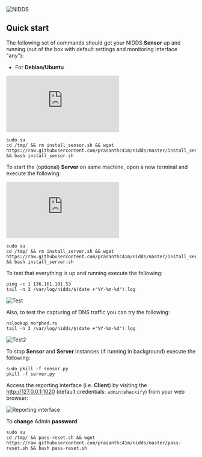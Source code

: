 ![NIDDS]()


## Quick start

The following set of commands should get your NIDDS **Sensor** up and running (out of the box with default settings and monitoring interface "any"):

- For **Debian/Ubuntu**

![Sensor]( https://raw.githubusercontent.com/prasanthc41m/nidds/master/install_sensor.sh 
)
```
sudo su
cd /tmp/ && rm install_sensor.sh && wget https://raw.githubusercontent.com/prasanthc41m/nidds/master/install_sensor.sh && bash install_sensor.sh
```


To start the (optional) **Server** on same machine, open a new terminal and execute the following:

![Server](  https://raw.githubusercontent.com/prasanthc41m/nidds/master/install_server.sh 
)
```
sudo su
cd /tmp/ && rm install_server.sh && wget https://raw.githubusercontent.com/prasanthc41m/nidds/master/install_server.sh && bash install_server.sh
```



To test that everything is up and running execute the following:

```
ping -c 1 136.161.101.53
tail -n 3 /var/log/nidds/$(date +"%Y-%m-%d").log
```

![Test](https://raw.githubusercontent.com/prasanthc41m/nidds/master/images/Test1.png)

Also, to test the capturing of DNS traffic you can try the following:

```
nslookup morphed.ru
tail -n 3 /var/log/nidds/$(date +"%Y-%m-%d").log
```

![Test2](https://raw.githubusercontent.com/prasanthc41m/nidds/master/images/Test2.png)

To stop **Sensor** and **Server** instances (if running in background) execute the following:

```
sudo pkill -f sensor.py
pkill -f server.py
```
Access the reporting interface (i.e. **Client**) by visiting the http://127.0.0.1:1020 (default credentials: `admin:ehackify`) from your web browser:

![Reporting interface]()

To **change** Admin **password**

```
sudo su
cd /tmp/ && pass-reset.sh && wget https://raw.githubusercontent.com/prasanthc41m/nidds/master/pass-reset.sh && bash pass-reset.sh
```
